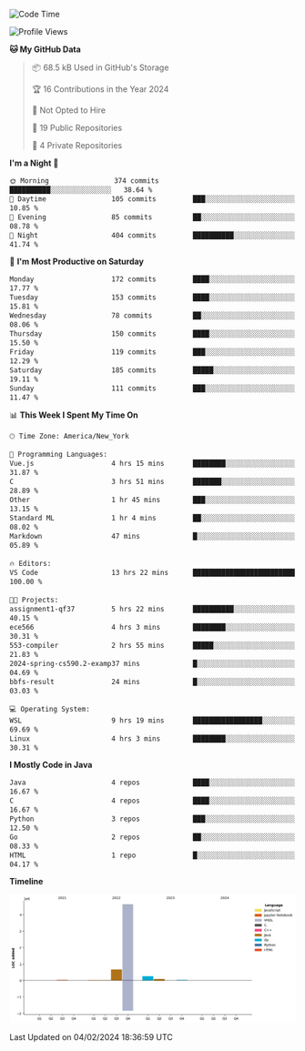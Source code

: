 <!--START_SECTION:waka-->
![Code Time](http://img.shields.io/badge/Code%20Time-20%20hrs%2058%20mins-blue)

![Profile Views](http://img.shields.io/badge/Profile%20Views-4-blue)

**🐱 My GitHub Data** 

> 📦 68.5 kB Used in GitHub's Storage 
 > 
> 🏆 16 Contributions in the Year 2024
 > 
> 🚫 Not Opted to Hire
 > 
> 📜 19 Public Repositories 
 > 
> 🔑 4 Private Repositories 
 > 
**I'm a Night 🦉** 

```text
🌞 Morning                374 commits         ██████████░░░░░░░░░░░░░░░   38.64 % 
🌆 Daytime                105 commits         ███░░░░░░░░░░░░░░░░░░░░░░   10.85 % 
🌃 Evening                85 commits          ██░░░░░░░░░░░░░░░░░░░░░░░   08.78 % 
🌙 Night                  404 commits         ██████████░░░░░░░░░░░░░░░   41.74 % 
```
📅 **I'm Most Productive on Saturday** 

```text
Monday                   172 commits         ████░░░░░░░░░░░░░░░░░░░░░   17.77 % 
Tuesday                  153 commits         ████░░░░░░░░░░░░░░░░░░░░░   15.81 % 
Wednesday                78 commits          ██░░░░░░░░░░░░░░░░░░░░░░░   08.06 % 
Thursday                 150 commits         ████░░░░░░░░░░░░░░░░░░░░░   15.50 % 
Friday                   119 commits         ███░░░░░░░░░░░░░░░░░░░░░░   12.29 % 
Saturday                 185 commits         █████░░░░░░░░░░░░░░░░░░░░   19.11 % 
Sunday                   111 commits         ███░░░░░░░░░░░░░░░░░░░░░░   11.47 % 
```


📊 **This Week I Spent My Time On** 

```text
🕑︎ Time Zone: America/New_York

💬 Programming Languages: 
Vue.js                   4 hrs 15 mins       ████████░░░░░░░░░░░░░░░░░   31.87 % 
C                        3 hrs 51 mins       ███████░░░░░░░░░░░░░░░░░░   28.89 % 
Other                    1 hr 45 mins        ███░░░░░░░░░░░░░░░░░░░░░░   13.15 % 
Standard ML              1 hr 4 mins         ██░░░░░░░░░░░░░░░░░░░░░░░   08.02 % 
Markdown                 47 mins             █░░░░░░░░░░░░░░░░░░░░░░░░   05.89 % 

🔥 Editors: 
VS Code                  13 hrs 22 mins      █████████████████████████   100.00 % 

🐱‍💻 Projects: 
assignment1-qf37         5 hrs 22 mins       ██████████░░░░░░░░░░░░░░░   40.15 % 
ece566                   4 hrs 3 mins        ████████░░░░░░░░░░░░░░░░░   30.31 % 
553-compiler             2 hrs 55 mins       █████░░░░░░░░░░░░░░░░░░░░   21.83 % 
2024-spring-cs590.2-examp37 mins             █░░░░░░░░░░░░░░░░░░░░░░░░   04.69 % 
bbfs-result              24 mins             █░░░░░░░░░░░░░░░░░░░░░░░░   03.03 % 

💻 Operating System: 
WSL                      9 hrs 19 mins       █████████████████░░░░░░░░   69.69 % 
Linux                    4 hrs 3 mins        ████████░░░░░░░░░░░░░░░░░   30.31 % 
```

**I Mostly Code in Java** 

```text
Java                     4 repos             ████░░░░░░░░░░░░░░░░░░░░░   16.67 % 
C                        4 repos             ████░░░░░░░░░░░░░░░░░░░░░   16.67 % 
Python                   3 repos             ███░░░░░░░░░░░░░░░░░░░░░░   12.50 % 
Go                       2 repos             ██░░░░░░░░░░░░░░░░░░░░░░░   08.33 % 
HTML                     1 repo              █░░░░░░░░░░░░░░░░░░░░░░░░   04.17 % 
```



**Timeline**

![Lines of Code chart](https://raw.githubusercontent.com/fqzz2000/fqzz2000/main/assets/bar_graph.png)


 Last Updated on 04/02/2024 18:36:59 UTC
<!--END_SECTION:waka-->
